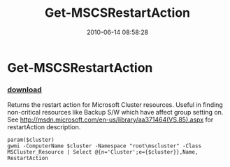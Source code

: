 ﻿---
pid:            1912
poster:         Chad Miller
title:          Get-MSCSRestartAction
date:           2010-06-14 08:58:28
format:         posh
parent:         0
parent:         0

---

# Get-MSCSRestartAction

### [download](1912.ps1)

Returns the restart action for Microsoft Cluster resources. Useful in finding non-critical resources like Backup S/W which have affect group setting on. See http://msdn.microsoft.com/en-us/library/aa371464(VS.85).aspx for restartAction description.

```posh
param($cluster)
gwmi -ComputerName $cluster -Namespace "root\mscluster" -Class MSCluster_Resource | Select @{n='Cluster';e={$cluster}},Name, RestartAction
```
